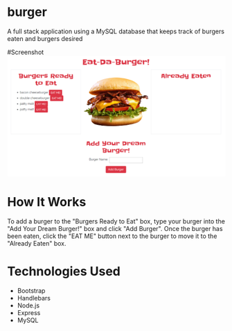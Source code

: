 # burger
A full stack application using a MySQL database that keeps track of burgers eaten and burgers desired

#Screenshot
![front page](public/assets/images/screenshot.PNG)

# How It Works
To add a burger to the "Burgers Ready to Eat" box, type your burger into the "Add Your Dream Burger!" box and click "Add Burger". Once the burger has been eaten, click the "EAT ME" button next to the burger to move it to the "Already Eaten" box. 

# Technologies Used
* Bootstrap
* Handlebars
* Node.js
* Express
* MySQL

